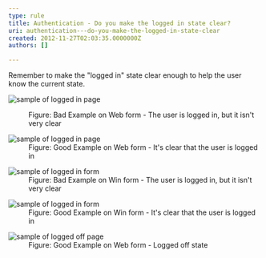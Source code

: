 ```yaml
---
type: rule
title: Authentication - Do you make the logged in state clear?
uri: authentication---do-you-make-the-logged-in-state-clear
created: 2012-11-27T02:03:35.0000000Z
authors: []

---
```


 
Remember to make the "logged in" state clear enough to help the user know the current state.
   ​<dl class="badImage"><dt><img alt="sample of logged in page" src="http&#58;//www.ssw.com.au/ssw/Standards/Rules/Images/weblogin_bad.gif"></dt>
<dd>Figure&#58; Bad Example on Web form - The user is logged in, but it isn't very clear</dd></dl><dl class="goodImage"><dt><img alt="sample of logged in page" src="http&#58;//www.ssw.com.au/ssw/Standards/Rules/Images/weblogin_good.gif"></dt>
<dd>Figure&#58; Good Example on Web form - It's clear that the user is logged in</dd></dl><dl class="badImage"><dt><img alt="sample of logged in form" src="http&#58;//www.ssw.com.au/ssw/Standards/Rules/Images/winlogin_bad.gif"></dt>
<dd>Figure&#58; Bad Example on Win form - The user is logged in, but it isn't very clear</dd></dl><dl class="goodImage"><dt><img alt="sample of logged in form" src="http&#58;//www.ssw.com.au/ssw/Standards/Rules/Images/BetterInterface_sqlAuditorLogin.jpg"></dt>
<dd>Figure&#58; Good Example on Win form - It's clear that the user is logged in</dd></dl><dl class="image"><dt><img alt="sample of logged off page" src="http&#58;//www.ssw.com.au/ssw/Standards/Rules/Images/weblogoff.gif"></dt>
<dd>Figure&#58; Good Example on Web form - Logged off state</dd></dl>
